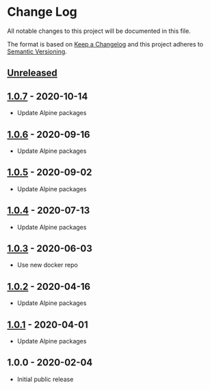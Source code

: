 # Change Log

All notable changes to this project will be documented in this file.

The format is based on [Keep a Changelog](http://keepachangelog.com/)
and this project adheres to [Semantic Versioning](http://semver.org/).

## [Unreleased]

## [1.0.7] - 2020-10-14
- Update Alpine packages

## [1.0.6] - 2020-09-16
- Update Alpine packages

## [1.0.5] - 2020-09-02
- Update Alpine packages

## [1.0.4] - 2020-07-13
- Update Alpine packages

## [1.0.3] - 2020-06-03
- Use new docker repo

## [1.0.2] - 2020-04-16
- Update Alpine packages

## [1.0.1] - 2020-04-01
- Update Alpine packages

## 1.0.0 - 2020-02-04

- Initial public release

[Unreleased]:  https://github.com/gmitirol/alpine311/compare/1.0.7...HEAD
[1.0.7]: https://github.com/gmitirol/alpine311/compare/1.0.6...1.0.7
[1.0.6]: https://github.com/gmitirol/alpine311/compare/1.0.5...1.0.6
[1.0.5]: https://github.com/gmitirol/alpine311/compare/1.0.4...1.0.5
[1.0.4]: https://github.com/gmitirol/alpine311/compare/1.0.3...1.0.4
[1.0.3]: https://github.com/gmitirol/alpine311/compare/1.0.2...1.0.3
[1.0.2]: https://github.com/gmitirol/alpine311/compare/1.0.1...1.0.2
[1.0.1]: https://github.com/gmitirol/alpine311/compare/1.0.0...1.0.1
